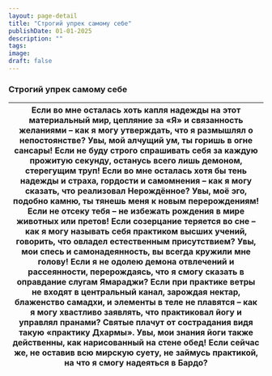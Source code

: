 ```yaml
---
layout: page-detail
title: "Строгий упрек самому себе"
publishDate: 01-01-2025
description: ""
tags:
image:
draft: false
---
```


### Строгий упрек самому себе

| Если во мне осталась хоть капля надежды на этот материальный мир, цепляние за «Я» и связанность желаниями – как я могу утверждать, что я размышлял о непостоянстве? Увы, мой алчущий ум, ты горишь в огне сансары! Если не буду строго спрашивать себя за каждую прожитую секунду, останусь всего лишь демоном, стерегущим труп! Если во мне осталась хотя бы тень надежды и страха, гордости и самомнения – как я могу сказать, что реализовал Нерождённое? Увы, моё эго, подобно камню, ты тянешь меня к новым перерождениям! Если не отсеку тебя – не избежать рождения в мире животных или претов! Если созерцание теряется во сне – как я могу называть себя практиком высших учений, говорить, что овладел естественным присутствием? Увы, мои спесь и самонадеянность, вы всегда кружили мне голову! Если я не одолею демона отвлечений и рассеянности, перерождаясь, что я смогу сказать в оправдание слугам Ямараджи? Если при практике ветры не входят в центральный канал, зарождая нектар, блаженство самадхи, и элементы в теле не плавятся – как я могу хвастливо заявлять, что практиковал йогу и управлял пранами? Святые плачут от сострадания видя такую «практику Дхармы». Увы, мои знания йоги также действенны, как нарисованный на стене обед! Если сейчас же, не оставив всю мирскую суету, не займусь практикой, на что я смогу надеяться в Бардо? |
| -------------------------------------------------------------------------------------------------------------------------------------------------------------------------------------------------------------------------------------------------------------------------------------------------------------------------------------------------------------------------------------------------------------------------------------------------------------------------------------------------------------------------------------------------------------------------------------------------------------------------------------------------------------------------------------------------------------------------------------------------------------------------------------------------------------------------------------------------------------------------------------------------------------------------------------------------------------------------------------------------------------------------------------------------------------------------------------------------------------------------------------------------------------------------------------------------------------------------------------------------------------------------------------------------------------------------------------------------------------------------- |
  
  
